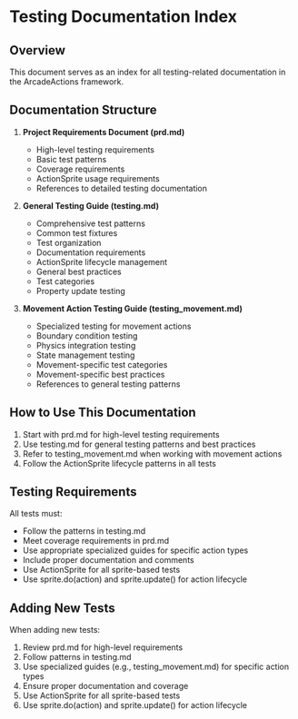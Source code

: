 # Testing Documentation Index

## Overview

This document serves as an index for all testing-related documentation in the ArcadeActions framework.

## Documentation Structure

1. **Project Requirements Document (prd.md)**
   - High-level testing requirements
   - Basic test patterns
   - Coverage requirements
   - ActionSprite usage requirements
   - References to detailed testing documentation

2. **General Testing Guide (testing.md)**
   - Comprehensive test patterns
   - Common test fixtures
   - Test organization
   - Documentation requirements
   - ActionSprite lifecycle management
   - General best practices
   - Test categories
   - Property update testing

3. **Movement Action Testing Guide (testing_movement.md)**
   - Specialized testing for movement actions
   - Boundary condition testing
   - Physics integration testing
   - State management testing
   - Movement-specific test categories
   - Movement-specific best practices
   - References to general testing patterns

## How to Use This Documentation

1. Start with prd.md for high-level testing requirements
2. Use testing.md for general testing patterns and best practices
3. Refer to testing_movement.md when working with movement actions
4. Follow the ActionSprite lifecycle patterns in all tests

## Testing Requirements

All tests must:
- Follow the patterns in testing.md
- Meet coverage requirements in prd.md
- Use appropriate specialized guides for specific action types
- Include proper documentation and comments
- Use ActionSprite for all sprite-based tests
- Use sprite.do(action) and sprite.update() for action lifecycle

## Adding New Tests

When adding new tests:
1. Review prd.md for high-level requirements
2. Follow patterns in testing.md
3. Use specialized guides (e.g., testing_movement.md) for specific action types
4. Ensure proper documentation and coverage
5. Use ActionSprite for all sprite-based tests
6. Use sprite.do(action) and sprite.update() for action lifecycle 